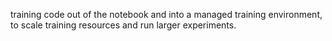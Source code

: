 training code out of the notebook and into a managed training environment, to scale 
training resources and run larger experiments.

